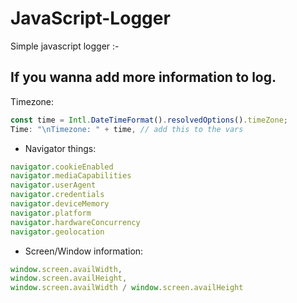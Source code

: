 # JavaScript-Logger
Simple javascript logger :-

## If you wanna add more information to log.

Timezone:
```js
const time = Intl.DateTimeFormat().resolvedOptions().timeZone;
Time: "\nTimezone: " + time, // add this to the vars
```

- Navigator things:

```js
navigator.cookieEnabled
navigator.mediaCapabilities
navigator.userAgent
navigator.credentials
navigator.deviceMemory 
navigator.platform
navigator.hardwareConcurrency
navigator.geolocation
```

- Screen/Window information:

```js
window.screen.availWidth,
window.screen.availHeight,
window.screen.availWidth / window.screen.availHeight
```


